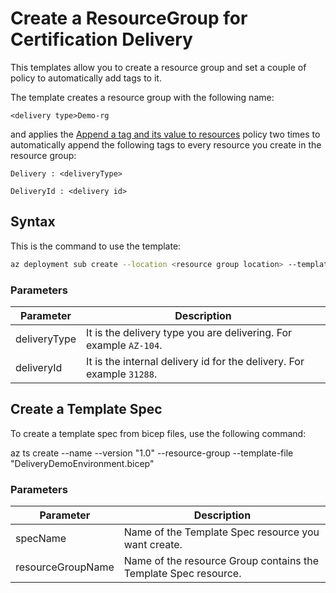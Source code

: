# Create a ResourceGroup for Certification Delivery

This templates allow you to create a resource group and set a couple of policy to automatically add tags to it.

The template creates a resource group with the following name:

`<delivery type>Demo-rg`

and applies the <a href="https://github.com/Azure/azure-policy/blob/master/built-in-policies/policyDefinitions/Tags/ApplyTag_Append.json" target="_blank">Append a tag and its value to resources</a> policy two times to automatically append the following tags to every resource you create in the resource group:

`Delivery : <deliveryType>`

`DeliveryId : <delivery id>`

## Syntax

This is the command to use the template:

```bash
az deployment sub create --location <resource group location> --template-file DeliveryDemoEnvironment.bicep --parameters deliveryType=<delivery type> deliveryId=<delivery id>
```

### Parameters

| Parameter    | Description                                                         |
|--------------|---------------------------------------------------------------------|
| deliveryType | It is the delivery type you are delivering. For example `AZ-104`.    |
| deliveryId   | It is the internal delivery id for the delivery. For example `31288`. |

## Create a Template Spec
To create a template spec from bicep files, use the following command:

az ts create --name <specName> --version "1.0" --resource-group <resourceGroupName> --template-file "DeliveryDemoEnvironment.bicep"

### Parameters

| Parameter    | Description                                                         |
|--------------|---------------------------------------------------------------------|
| specName     | Name of the Template Spec resource you want create.    |
| resourceGroupName   | Name of the resource Group contains the Template Spec resource. |